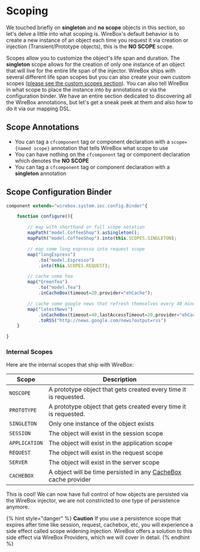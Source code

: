 # Scoping

We touched briefly on **singleton** and **no scope** objects in this section, so let's delve a little into what scoping is. WireBox's default behavior is to create a new instance of an object each time you request it via creation or injection (Transient/Prototype objects), this is the **NO SCOPE** scope.

Scopes allow you to customize the object's life span and duration. The **singleton** scope allows for the creation of only one instance of an object that will live for the entire life span of the injector. WireBox ships with several different life span scopes but you can also create your own custom scopes ([please see the custom scopes section](../../extending-wirebox/custom-scopes/)). You can also tell WireBox in what scope to place the instance into by annotations or via the configuration binder. We have an entire section dedicated to discovering all the WireBox annotations, but let's get a sneak peek at them and also how to do it via our mapping DSL.

## Scope Annotations

* You can tag a `cfcomponent` tag or component declaration with a `scope={named scope}` annotation that tells WireBox what scope to use
* You can have nothing on the `cfcomponent` tag or component declaration which denotes the **NO SCOPE**
* You can tag a `cfcomponent` tag or component declaration with a **singleton** annotation

## Scope Configuration Binder

```javascript
component extends="wirebox.system.ioc.config.Binder"{

    function configure(){

        // map with shorthand or full scope notation
        mapPath("model.CoffeeShop").asSingleton();
        mapPath("model.CoffeeShop").into(this.SCOPES.SINGLETON);

        // map some long espresso into request scope
        map("longEspress")
            .to("model.Espresso")
            .into(this.SCOPES.REQUEST);

        // cache some tea
        map("GreenTea")
            .to("model.Tea")
            .inCacheBox(timeout=20,provider="ehCache");

        // cache some google news that refresh themselves every 40 minutes or after 20 minutes of inactivity
        map("latestNews")
            .inCacheBox(timeout=40,lastAccessTimeout=20,provider="ehCache");
            .toRSS("http://news.google.com/news?output=rss")
    }

}
```

### Internal Scopes

Here are the internal scopes that ship with WireBox:

| Scope         | Description                                                                                       |
| ------------- | ------------------------------------------------------------------------------------------------- |
| `NOSCOPE`     | A prototype object that gets created every time it is requested.                                  |
| `PROTOTYPE`   | A prototype object that gets created every time it is requested.                                  |
| `SINGLETON`   | Only one instance of the object exists                                                            |
| `SESSION`     | The object will exist in the session scope                                                        |
| `APPLICATION` | The object will exist in the application scope                                                    |
| `REQUEST`     | The object will exist in the request scope                                                        |
| `SERVER`      | The object will exist in the server scope                                                         |
| `CACHEBOX`    | A object will be time persisted in any [CacheBox](https://cachebox.ortusbooks.com) cache provider |

This is cool! We can now have full control of how objects are persisted via the WireBox injector, we are not constricted to one type of persistence anymore.

{% hint style="danger" %}
**Caution** If you use a persistence scope that expires after time like session, request, cachebox, etc, you will experience a side effect called scope widening injection. WireBox offers a solution to this side effect via WireBox Providers, which we will cover in detail.
{% endhint %}
